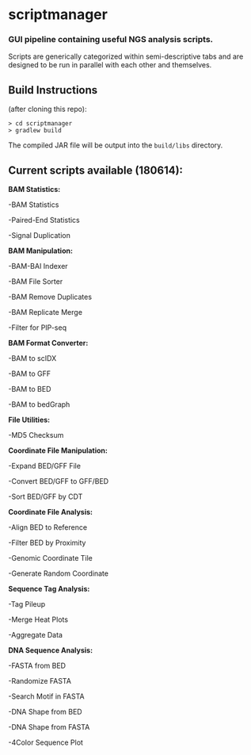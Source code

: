 # scriptmanager
### GUI pipeline containing useful NGS analysis scripts.

Scripts are generically categorized within semi-descriptive tabs and are designed to be run in parallel with each other and themselves.

## Build Instructions
(after cloning this repo):
```
> cd scriptmanager
> gradlew build
```

The compiled JAR file will be output into the `build/libs` directory. 

## Current scripts available (180614):

**BAM Statistics:**

  -BAM Statistics
  
  -Paired-End Statistics
  
  -Signal Duplication
  

**BAM Manipulation:**

  -BAM-BAI Indexer
  
  -BAM File Sorter
  
  -BAM Remove Duplicates
  
  -BAM Replicate Merge
  
  -Filter for PIP-seq
  

**BAM Format Converter:**

  -BAM to scIDX
  
  -BAM to GFF
  
  -BAM to BED
  
  -BAM to bedGraph
  
  
**File Utilities:**

  -MD5 Checksum
  
  
**Coordinate File Manipulation:**

  -Expand BED/GFF File
  
  -Convert BED/GFF to GFF/BED
  
  -Sort BED/GFF by CDT
  

**Coordinate File Analysis:**

  -Align BED to Reference
  
  -Filter BED by Proximity
  
  -Genomic Coordinate Tile
  
  -Generate Random Coordinate
  

**Sequence Tag Analysis:**

  -Tag Pileup
  
  -Merge Heat Plots
  
  -Aggregate Data
  

**DNA Sequence Analysis:**

  -FASTA from BED
  
  -Randomize FASTA
  
  -Search Motif in FASTA
  
  -DNA Shape from BED
  
  -DNA Shape from FASTA
  
  -4Color Sequence Plot
  
